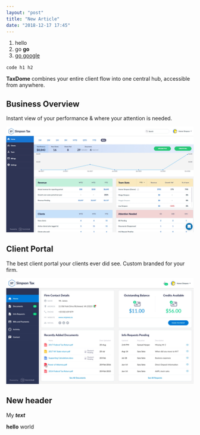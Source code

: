 ```yaml
---
layout: "post"
title: "New Article"
date: "2018-12-17 17:45"
---
```



1. hello
2. go **go**
3. [go google](https://google.com)

`code h1 h2`

**TaxDome** combines your entire client flow into one central hub, accessible from anywhere.

## Business Overview

Instant view of your performance & where your attention is needed.

![](/images/business-overview@3x-72591ffbbc4e9ddf99278aa87fce0b86.jpg)

## Client Portal

The best client portal your clients ever did see. Custom branded for your firm.

![](/images/client-portal@3x-cdd46e9783edfbbf59574a70ff79ff63.jpg)

## New header

My _**text**_

**hello** world
